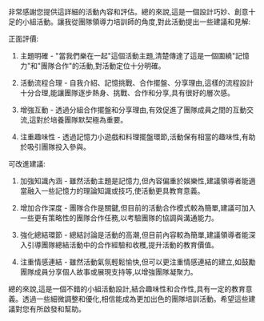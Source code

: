 非常感謝您提供這詳細的活動內容和評估。總的來說,這是一個設計巧妙、創意十足的小組活動。讓我從團隊領導力培訓師的角度,對此活動提出一些建議和見解:

正面評價:

1. 主題明確 - "當我們樂在一起"這個活動主題,清楚傳達了這是一個圍繞"記憶力"和"團隊合作"的活動,對活動定位十分明確。

2. 活動流程合理 - 自我介紹、記憶挑戰、合作擺盤、分享理由,這樣的流程設計十分合理,能讓團隊逐步熱身、挑戰、合作和分享,具有很好的層次感。

3. 增強互動 - 透過分組合作擺盤和分享理由,有效促進了團隊成員之間的互動交流,這對於培養團隊默契極為重要。

4. 注重趣味性 - 透過記憶力小遊戲和料理擺盤環節,活動保有相當的趣味性,有助於吸引團隊投入參與。

可改進建議:

1. 加強知識內涵 - 雖然活動主題是記憶力,但內容偏重於娛樂性,建議領導者能適當融入一些記憶力的理論知識或技巧,使活動更具教育意義。

2. 增加合作深度 - 團隊合作是關鍵,但目前的活動合作模式較為簡單,建議可加入一些更有策略性的團隊合作任務,以考驗團隊的協調與溝通能力。

3. 強化總結環節 - 總結討論是活動的高潮,但目前內容較為簡單,建議領導者能深入引導團隊總結活動中的合作經驗和收穫,提升活動的教育價值。

4. 注重情感連結 - 雖然活動氣氛輕鬆愉快,但可以更注重情感連結的建立,如鼓勵團隊成員分享個人故事或展現支持等,以增強團隊凝聚力。

總的來說,這是一個不錯的小組活動設計,結合趣味性和合作性,具有一定的教育意義。透過一些細微調整和優化,相信能成為更加出色的團隊培訓活動。希望這些建議對您有所啟發和幫助。
